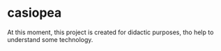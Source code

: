 # casiopea

At this moment, this project is created for didactic purposes, tho help to understand some technology.
